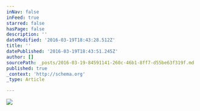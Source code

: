 ```yaml
---
inNav: false
inFeed: true
starred: false
hasPage: false
description: ''
dateModified: '2016-03-19T18:43:28.512Z'
title: ''
datePublished: '2016-03-19T18:43:51.245Z'
author: []
sourcePath: _posts/2016-03-19-84591141-260c-46b1-8ff7-d55be63f319f.md
published: true
_context: 'http://schema.org'
_type: Article

---
```

![](https://the-grid-user-content.s3-us-west-2.amazonaws.com/8b1fad70-5ede-4392-8247-934319b0ce8b.jpg)